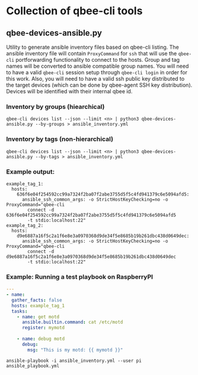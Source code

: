 # Collection of qbee-cli tools

## qbee-devices-ansible.py

Utility to generate ansible inventory files based on qbee-cli listing. The ansible inventory file will contain
`ProxyCommand` for `ssh` that will use the `qbee-cli` portforwarding functionality to connect to the hosts. 
Group and tag names will be converted to ansible compatible group names. You will need to have a valid `qbee-cli`
session setup through `qbee-cli login` in order for this work. Also, you will need to have a valid ssh public key
distributed to the target devices (which can be done by qbee-agent SSH key distribution). Devices will be identified
with their internal qbee id.

### Inventory by groups (hiearchical)
```
qbee-cli devices list --json --limit <n> | python3 qbee-devices-ansible.py --by-groups > ansible_inventory.yml
```

### Inventory by tags (non-hierarchical)
```
qbee-cli devices list --json --limit <n> | python3 qbee-devices-ansible.py --by-tags > ansible_inventory.yml
```

### Example output:
```
example_tag_1:
  hosts:
    636f6e04f254592cc99a7324f2ba07f2abe3755d5f5c4fd941379c6e5094afd5:
      ansible_ssh_common_args: -o StrictHostKeyChecking=no -o ProxyCommand="qbee-cli
        connect -d 636f6e04f254592cc99a7324f2ba07f2abe3755d5f5c4fd941379c6e5094afd5
        -t stdio:localhost:22"
example_tag_2:
  hosts:
    d9e6887a16f5c2a1f6e8e3a0970368d9de34f5e8685b19b261dbc438d0649dec:
      ansible_ssh_common_args: -o StrictHostKeyChecking=no -o ProxyCommand="qbee-cli
        connect -d d9e6887a16f5c2a1f6e8e3a0970368d9de34f5e8685b19b261dbc438d0649dec
        -t stdio:localhost:22"
```

### Example: Running a test playbook on RaspberryPI

``` ansible_playbook.yml
---
- name: 
  gather_facts: false
  hosts: example_tag_1
  tasks:
    - name: get motd
      ansible.builtin.command: cat /etc/motd
      register: mymotd
    
    - name: debug motd
      debug:
        msg: "This is my motd: {{ mymotd }}"

```

```
ansible-playbook -i ansible_inventory.yml --user pi ansible_playbook.yml
```